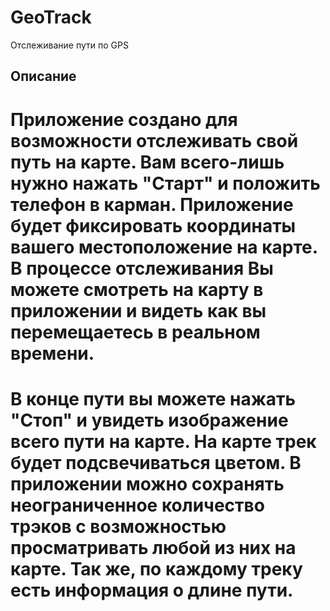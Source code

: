 # GeoTrack
Отслеживание пути по GPS

Описание
-----------

# Приложение создано для возможности отслеживать свой путь на карте. Вам всего-лишь нужно нажать "Старт" и положить телефон в карман. Приложение будет фиксировать координаты вашего местоположение на карте. В процессе отслеживания Вы можете смотреть на карту в приложении и видеть как вы перемещаетесь в реальном времени.

# В конце пути вы можете нажать "Стоп" и увидеть изображение всего пути на карте. На карте трек будет подсвечиваться цветом. В приложении можно сохранять неограниченное количество трэков с возможностью просматривать любой из них на карте. Так же, по каждому треку есть информация о длине пути. 
